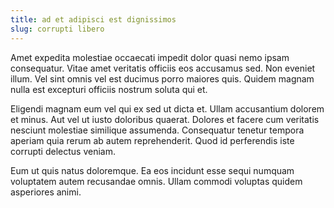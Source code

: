 ```yaml
---
title: ad et adipisci est dignissimos
slug: corrupti libero
---
```


Amet expedita molestiae occaecati impedit dolor quasi nemo ipsam consequatur. Vitae amet veritatis officiis eos accusamus sed. Non eveniet illum. Vel sint omnis vel est ducimus porro maiores quis. Quidem magnam nulla est excepturi officiis nostrum soluta qui et.

Eligendi magnam eum vel qui ex sed ut dicta et. Ullam accusantium dolorem et minus. Aut vel ut iusto doloribus quaerat. Dolores et facere cum veritatis nesciunt molestiae similique assumenda. Consequatur tenetur tempora aperiam quia rerum ab autem reprehenderit. Quod id perferendis iste corrupti delectus veniam.

Eum ut quis natus doloremque. Ea eos incidunt esse sequi numquam voluptatem autem recusandae omnis. Ullam commodi voluptas quidem asperiores animi.
